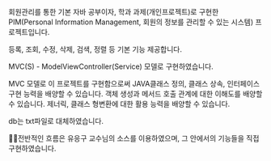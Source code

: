 회원관리를 통한 기본 자바 공부이자, 학과 과제(개인프로젝트)로 구현한 PIM(Personal Information Management, 회원의 정보를 관리할 수 있는 시스템) 프로젝트입니다.

등록, 조회, 수정, 삭제, 검색, 정렬 등 기본 기능 제공합니다.

MVC(S) - ModelViewController(Service) 모델로 구현하였습니다.

MVC 모델로 이 프로젝트를 구현함으로써 JAVA클래스 정의, 클래스 상속, 인터페이스 구현 능력을 배양할 수 있습니다. 객체 생성과 메서드 호출 관계에 대한 이해도를 배양할 수 있습니다. 제너릭, 클래스 형변환에 대한 활용 능력을 배양할 수 있습니다.

db는 txt파일로 대체하였습니다.

🙋‍♂️전반적인 흐름은 유응구 교수님의 소스를 이용하였으며, 그 안에서의 기능들을 직접 구현하였습니다.

 
